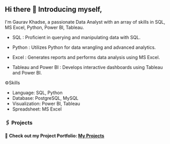 ## Hi there 👋 Introducing myself,

I'm Gaurav Khadse, a passionate Data Analyst with an array of skills in SQL, MS Excel, Python, Power BI, Tableau.

- SQL : Proficient in querying and manipulating data with SQL.

- Python : Utilizes Python for data wrangling and advanced analytics.

- Excel : Generates reports and performs data analysis using MS Excel.

- Tableau and Power BI : Develops interactive dashboards using Tableau and Power BI.


⚙️Skills

- Language: SQL, Python
- Database: PostgreSQL, MySQL
- Visualization: Power BI, Tableau
- Spreadsheet: MS Excel

### 🖇️ Projects  
🔗 **Check out my Project Portfolio: [My Projects](https://github.com/Gaurav-Khadse?tab=repositories)** 
